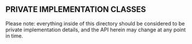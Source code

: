 ## PRIVATE IMPLEMENTATION CLASSES

Please note: everything inside of this directory should be considered
to be private implementation details, and the API herein may change at
any point in time.